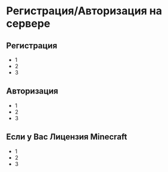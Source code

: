 # Регистрация/Авторизация на сервере

## Регистрация
- 1
- 2
- 3

## Авторизация
- 1
- 2
- 3

## Если у Вас Лицензия Minecraft
- 1
- 2
- 3